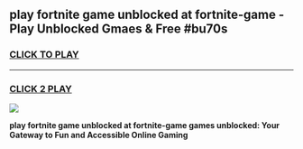 
## play fortnite game unblocked at fortnite-game - Play Unblocked Gmaes & Free #bu70s
<h3>
<a href="https://premium.freeplayer.one?title=play_fortnite_game_unblocked_at_fortnite-game&ref=01M">CLICK TO PLAY</a></h3>
<hr>

<h3>
<a href="https://premium.freeplayer.one?title=play_fortnite_game_unblocked_at_fortnite-game&ref=01M">CLICK 2 PLAY</a>
  
</h3>

<a href="https://premium.freeplayer.one?title=play_fortnite_game_unblocked_at_fortnite-game&ref=01M"><img src="https://clearcache.store/games.png"></a>


**play fortnite game unblocked at fortnite-game games unblocked: Your Gateway to Fun and Accessible Online Gaming**
